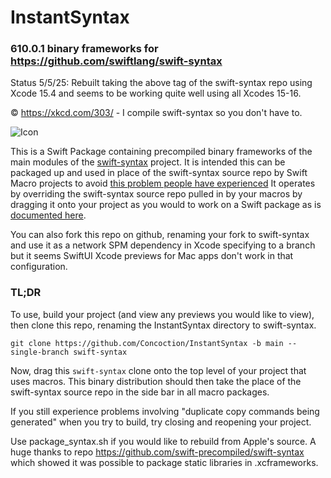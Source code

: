  # InstantSyntax

### 610.0.1 binary frameworks for https://github.com/swiftlang/swift-syntax

Status 5/5/25: Rebuilt taking the above tag of the swift-syntax repo using 
Xcode 15.4 and seems to be working quite well using all Xcodes 15-16.

© https://xkcd.com/303/ - I compile swift-syntax so you don't have to.

![Icon](https://imgs.xkcd.com/comics/compiling.png)

This is a Swift Package containing precompiled binary frameworks of the main 
modules of the [swift-syntax](https://github.com/swiftlang/swift-syntax) project.
It is intended this can be packaged up and used in place of the swift-syntax
source repo by Swift Macro projects to avoid [this problem people have
 experienced](https://forums.swift.org/t/compilation-extremely-slow-since-macros-adoption/67921/65) 
It operates by overriding the swift-syntax source repo pulled in by your macros 
by dragging it onto your project as you would to work on a Swift package as is
[documented here](https://developer.apple.com/documentation/xcode/editing-a-package-dependency-as-a-local-package).

You can also fork this repo on github, renaming your fork to swift-syntax and 
use it as a network SPM dependency in Xcode specifying to a branch but it 
seems SwiftUI Xcode previews for Mac apps don't work in that configuration.

### TL;DR

To use, build your project (and view any previews you would like to view),
then clone this repo, renaming the InstantSyntax directory to swift-syntax.

```
git clone https://github.com/Concoction/InstantSyntax -b main --single-branch swift-syntax
```

Now, drag this `swift-syntax` clone onto the top level of your project 
that uses macros. This binary distribution should then take the place 
of the swift-syntax source repo in the side bar in all macro packages. 

If you still experience problems involving "duplicate copy commands being 
generated" when you try to build, try closing and reopening your project.

Use package_syntax.sh if you would like to rebuild from Apple's source.
A huge thanks to repo https://github.com/swift-precompiled/swift-syntax
which showed it was possible to package static libraries in .xcframeworks.
